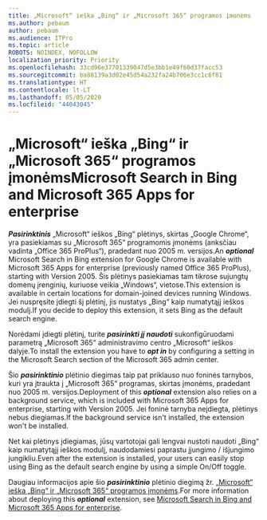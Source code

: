```yaml
---
title: „Microsoft“ ieška „Bing“ ir „Microsoft 365“ programos įmonėms
ms.author: pebaum
author: pebaum
ms.audience: ITPro
ms.topic: article
ROBOTS: NOINDEX, NOFOLLOW
localization_priority: Priority
ms.openlocfilehash: 33cd96e37701339047d5e3bb1e49f60d37facc53
ms.sourcegitcommit: ba88139a3d02e45d54a232fa24b706e3cc1c6f81
ms.translationtype: HT
ms.contentlocale: lt-LT
ms.lasthandoff: 05/05/2020
ms.locfileid: "44043045"
---
```

# <a name="microsoft-search-in-bing-and-microsoft-365-apps-for-enterprise"></a><span data-ttu-id="d652e-102">„Microsoft“ ieška „Bing“ ir „Microsoft 365“ programos įmonėms</span><span class="sxs-lookup"><span data-stu-id="d652e-102">Microsoft Search in Bing and Microsoft 365 Apps for enterprise</span></span>

<span data-ttu-id="d652e-103">***Pasirinktinis*** „Microsoft“ ieškos „Bing“ plėtinys, skirtas „Google Chrome“, yra pasiekiamas su „Microsoft 365“ programomis įmonėms (anksčiau vadinta „Office 365 ProPlus“), pradedant nuo 2005 m. versijos.</span><span class="sxs-lookup"><span data-stu-id="d652e-103">An ***optional*** Microsoft Search in Bing extension for Google Chrome is available with Microsoft 365 Apps for enterprise (previously named Office 365 ProPlus), starting with Version 2005.</span></span> <span data-ttu-id="d652e-104">Šis plėtinys pasiekiamas tam tikrose sujungtų domenų įrenginių, kuriuose veikia „Windows“, vietose.</span><span class="sxs-lookup"><span data-stu-id="d652e-104">This extension is available in certain locations for domain-joined devices running Windows.</span></span> <span data-ttu-id="d652e-105">Jei nuspręsite įdiegti šį plėtinį, jis nustatys „Bing“ kaip numatytąjį ieškos modulį.</span><span class="sxs-lookup"><span data-stu-id="d652e-105">If you decide to deploy this extension, it sets Bing as the default search engine.</span></span>

<span data-ttu-id="d652e-106">Norėdami įdiegti plėtinį, turite ***pasirinkti jį naudoti*** sukonfigūruodami parametrą „Microsoft 365“ administravimo centro „Microsoft“ ieškos dalyje.</span><span class="sxs-lookup"><span data-stu-id="d652e-106">To install the extension you have to ***opt in*** by configuring a setting in the Microsoft Search section of the Microsoft 365 admin center.</span></span>

<span data-ttu-id="d652e-107">Šio ***pasirinktinio*** plėtinio diegimas taip pat priklauso nuo foninės tarnybos, kuri yra įtraukta į „Microsoft 365“ programas, skirtas įmonėms, pradedant nuo 2005 m. versijos.</span><span class="sxs-lookup"><span data-stu-id="d652e-107">Deployment of this ***optional*** extension also relies on a background service, which is included with Microsoft 365 Apps for enterprise, starting with Version 2005.</span></span> <span data-ttu-id="d652e-108">Jei foninė tarnyba neįdiegta, plėtinys nebus diegiamas.</span><span class="sxs-lookup"><span data-stu-id="d652e-108">If the background service isn't installed, the extension won't be installed.</span></span>

<span data-ttu-id="d652e-109">Net kai plėtinys įdiegiamas, jūsų vartotojai gali lengvai nustoti naudoti „Bing“ kaip numatytąjį ieškos modulį, naudodamiesi paprastu įjungimo / išjungimo jungikliu.</span><span class="sxs-lookup"><span data-stu-id="d652e-109">Even after the extension is installed, your users can easily stop using Bing as the default search engine by using a simple On/Off toggle.</span></span>

<span data-ttu-id="d652e-110">Daugiau informacijos apie šio ***pasirinktinio*** plėtinio diegimą žr. [„Microsoft“ ieška „Bing“ ir „Microsoft 365“ programos įmonėms](https://docs.microsoft.com/deployoffice/microsoft-search-bing).</span><span class="sxs-lookup"><span data-stu-id="d652e-110">For more information about deploying this ***optional*** extension, see [Microsoft Search in Bing and Microsoft 365 Apps for enterprise](https://docs.microsoft.com/deployoffice/microsoft-search-bing).</span></span>
